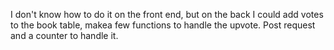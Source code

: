 I don't know how to do it on the front end, but on the back I could add votes to the book table, makea  few functions to handle the upvote. Post request and a counter to handle it.